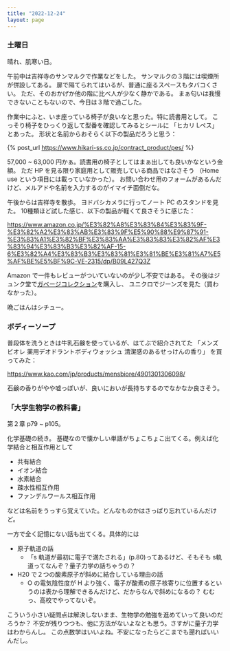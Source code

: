 ```yaml
---
title: "2022-12-24"
layout: page	
---
```


### 土曜日

晴れ、肌寒い日。

午前中は吉祥寺のサンマルクで作業などをした。
サンマルクの３階には喫煙所が併設してある。
扉で隔てられてはいるが、普通に座るスペースもタバコくさい。
ただ、そのおかげか他の階に比べ人が少なく静かである。
まぁ匂いは我慢できないこともないので、今日は３階で過ごした。

作業中にふと、いま座っている椅子が良いなと思った。特に読書用として。
こっそり椅子をひっくり返して型番を確認してみるとシールに 「ヒカリ Lペス」とあった。
形状と名前からおそらく以下の製品だろうと思う：

{% post_url https://www.hikari-ss.co.jp/contract_product/pes/ %}

57,000 ~ 63,000 円かぁ。読書用の椅子としてはまぁ出しても良いかなという金額。
ただ HP を見る限り家庭用として販売している商品ではなさそう
（Home use という項目には載っていなかった）。
お問い合わせ用のフォームがあるんだけど、メルアドや名前を入力するのがイマイチ面倒だな。

午後からは吉祥寺を散歩。
ヨドバシカメラに行ってノート PC のスタンドを見た。
10種類ほど試した感じ、以下の製品が軽くて良さそうに感じた：

https://www.amazon.co.jp/%E3%82%A8%E3%83%84%E3%83%9F-%E3%82%A2%E3%83%AB%E3%83%9F%E5%90%88%E9%87%91-%E3%83%A1%E3%82%BF%E3%83%AA%E3%83%83%E3%82%AF%E3%83%94%E3%83%B3%E3%82%AF-15-6%E3%82%A4%E3%83%B3%E3%83%81%E3%81%BE%E3%81%A7%E5%AF%BE%E5%BF%9C-VE-2315/dp/B09L427Q3Z

Amazon で一件もレビューがついていないのが少し不安ではある。
その後はジュンク堂で[ガベージコレクション](https://www.amazon.co.jp/%E3%82%AC%E3%83%99%E3%83%BC%E3%82%B8%E3%82%B3%E3%83%AC%E3%82%AF%E3%82%B7%E3%83%A7%E3%83%B3-%E8%87%AA%E5%8B%95%E7%9A%84%E3%83%A1%E3%83%A2%E3%83%AA%E7%AE%A1%E7%90%86%E3%82%92%E6%A7%8B%E6%88%90%E3%81%99%E3%82%8B%E7%90%86%E8%AB%96%E3%81%A8%E5%AE%9F%E8%A3%85-Richard-Jones/dp/4798134201)を購入し、
ユニクロでジーンズを見た（買わなかった）。

晩ごはんはシチュー。

### ボディーソープ

普段体を洗うときは牛乳石鹸を使っているが、はてぶで紹介されてた
「メンズビオレ 薬用デオドラントボディウォッシュ 清潔感のあるせっけんの香り」
を買ってみた：

https://www.kao.com/jp/products/mensbiore/4901301306098/

石鹸の香りがやや嘘っぽいが、良いにおいが長持ちするのでなかなか良さそう。

### 「大学生物学の教科書」

第２章 p79 ~ p105。

化学基礎の続き。
基礎なので懐かしい単語がちょこちょこ出てくる。例えば化学結合と相互作用として

- 共有結合
- イオン結合
- 水素結合
- 疎水性相互作用
- ファンデルワールス相互作用

などは名前をうっすら覚えていた。どんなものかはさっぱり忘れているんだけど。

一方で全く記憶にない話も出てくる。具体的には

- 原子軌道の話
    - 「s 軌道が最初に電子で満たされる」(p.80)ってあるけど、そもそも s軌道ってなんぞ？量子力学の話ちゃうの？
- H20 で２つの酸素原子が斜めに結合している理由の話
    - O の電気陰性度が H より強く、電子が酸素の原子核寄りに位置するというのは表から理解できるんだけど、だからなんで斜めになるの？
むむっ、高校でやってないぞ。

こういう小さい疑問点は解決しないまま、生物学の勉強を進めていって良いのだろうか？
不安が残りつつも、他に方法がないよなとも思う。さすがに量子力学はわからんし。
この点数学はいいよね。不安になったらどこまでも遡ればいいんだし。